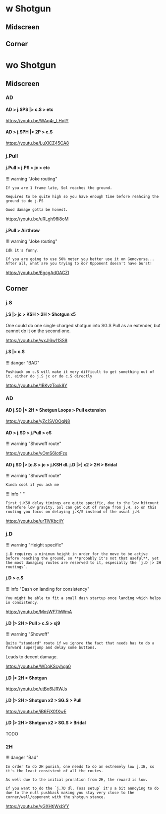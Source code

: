 # w Shotgun

## Midscreen


## Corner

# wo Shotgun

## Midscreen

### AD

#### AD > j.SPS |> c.S > etc

https://youtu.be/WAq4r_LHqIY

#### AD > j.SPH |> 2P > c.S

https://youtu.be/LuXlCZ45CA8

### j.Pull

#### j.Pull > j.PS > jc > etc

!!! warning "Joke routing"

    If you are 1 frame late, Sol reaches the ground.

    Requires to be quite high so you have enough time before reahcing the ground to do j.PS

    Good damage gotta be honest.

https://youtu.be/uRLgh96i8oM

#### j.Pull > Airthrow

!!! warning "Joke routing"

    Idk it's funny.

    If you are going to use 50% meter you better use it on Genoverse... After all, what are you trying to do? Opponent doesn't have burst!

https://youtu.be/EgcgAdOACZI

## Corner

### j.S

#### j.S |> jc > KSH > 2H > Shotgun x5

One could do one single charged shotgun into SG.S Pull as an extender, but cannot do it on the second one.

https://youtu.be/wxJl6w11SS8

#### j.S |> c.S

!!! danger "BAD"

    Pushback on c.S will make it very difficult to get something out of it, either do j.S jc or do c.S directly

https://youtu.be/1BKvzToxk8Y

### AD

#### AD j.SD |> 2H > Shotgun Loops > Pull extension

https://youtu.be/yZc1SVOOqN8

#### AD > j.SD > j.Pull > cS

!!! warning "Showoff route"

https://youtu.be/yOmS6IotFzs

#### AD j.SD |> [c.S > jc > j.KSH dl. j.D |>] x2 > 2H > Bridal

!!! warning "Showoff route"

    Kinda cool if you ask me

!!! info " "

    First j.KSH delay timings are quite specific, due to the low hitcount therefore low gravity, Sol can get out of range from j.H, so on this routing you focus on delaying j.K/S instead of the usual j.H.

https://youtu.be/urTlVKbcilY


### j.D

!!! warning "Height specific"

    j.D requires a minimum height in order for the move to be active before reaching the ground, so **probably it's not that useful**, yet the most damaging routes are reserved to it, especially the `j.D |> 2H routings`.

#### j.D > c.S

!!! info "Dash on landing for consistency"

    You might be able to fit a small dash startup once landing which helps in consistency.

https://youtu.be/MxsWF7lhWmA

#### j.D |> 2H > Pull > c.S > sj9

!!! warning "Showoff"

    Quite "standard" route if we ignore the fact that needs has to do a forward superjump and delay some buttons.

Leads to decent damage.

https://youtu.be/WDqKScyhga0

#### j.D |> 2H > Shotgun

https://youtu.be/utBo6lJRWJs

#### j.D |> 2H > Shotgun x2 > SG.S > Pull

https://youtu.be/iB6FjX0fXwE

#### j.D |> 2H > Shotgun x2 > SG.S > Bridal

TODO

### 2H

!!! danger "Bad"

    In order to do 2H punish, one needs to do an extremely low j.IB, so it's the least consistent of all the routes.

    As well due to the initial proration from 2H, the reward is low.

    If you want to do the `j.7D dl. Toss setup` it's a bit annoying to do due to the null pushback making you stay very close to the corner/wall/opponent with the shotgun stance.

https://youtu.be/yGXHtjWxbYY